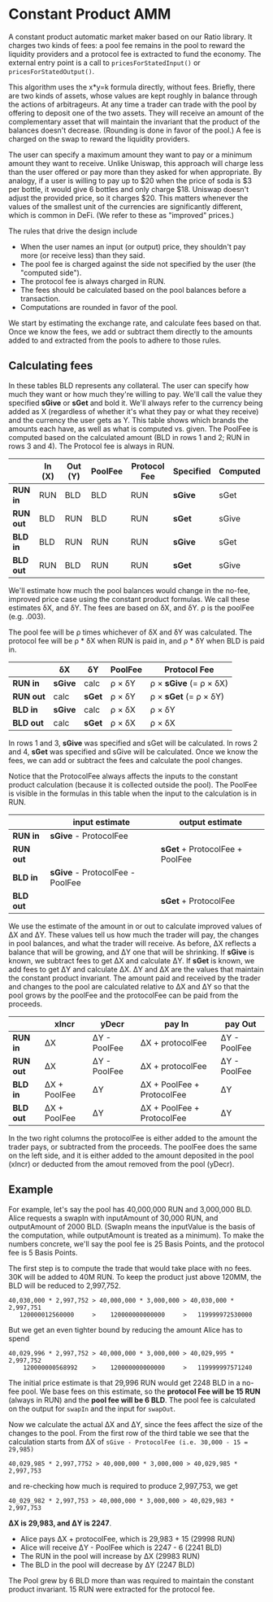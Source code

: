 # Constant Product AMM

A constant product automatic market maker based on our Ratio library. It charges
two kinds of fees: a pool fee remains in the pool to reward the liquidity
providers and a protocol fee is extracted to fund the economy. The external
entry point is a call to `pricesForStatedInput()` or `pricesForStatedOutput()`.

This algorithm uses the x*y=k formula directly, without fees. Briefly, there are
two kinds of assets, whose values are kept roughly in balance through the
actions of arbitrageurs. At any time a trader can trade with the pool by
offering to deposit one of the two assets. They will receive an amount
of the complementary asset that will maintain the invariant that the product of
the balances doesn't decrease. (Rounding is done in favor of the
pool.) A fee is charged on the swap to reward the liquidity providers.

The user can specify a maximum amount they want to pay or a minimum amount they
want to receive. Unlike Uniswap, this approach will charge less than the user
offered or pay more than they asked for when appropriate. By analogy, if a user
is willing to pay up to $20 when the price of soda is $3 per bottle, it would
give 6 bottles and only charge $18. Uniswap doesn't adjust the provided price,
so it charges $20. This matters whenever the values of the smallest unit of the
currencies are significantly different, which is common in DeFi. (We refer to
these as "improved" prices.)

The rules that drive the design include

* When the user names an input (or output) price, they shouldn't pay more
  (or receive less) than they said.
* The pool fee is charged against the side not specified by the user (the
  "computed side").
* The protocol fee is always charged in RUN.
* The fees should be calculated based on the pool balances before a transaction.
* Computations are rounded in favor of the pool.

We start by estimating the exchange rate, and calculate fees based on that. Once
we know the fees, we add or subtract them directly to the amounts added to and
extracted from the pools to adhere to those rules.

## Calculating fees

In these tables BLD represents any collateral. The user can specify how much
they want or how much they're willing to pay. We'll call the value they
specified **sGive** or **sGet** and bold it. We'll always refer to the currency
being added as X (regardless of whether it's what they pay or what they receive)
and the currency the user gets as Y. This table shows which brands the
amounts each have, as well as what is computed vs. given. The PoolFee is
computed based on the calculated amount (BLD in rows 1 and 2; RUN in rows 3 and
4). The Protocol fee is always in RUN.

|          | In (X) | Out (Y) | PoolFee | Protocol Fee | Specified | Computed |
|---------|-----|-----|--------|-----|------|-----|
| **RUN in** | RUN | BLD | BLD | RUN | **sGive** | sGet |
| **RUN out** | BLD | RUN | BLD | RUN | **sGet** | sGive |
| **BLD in** | BLD | RUN | RUN | RUN | **sGive** | sGet |
| **BLD out** | RUN | BLD | RUN | RUN | **sGet** | sGive |

We'll estimate how much the pool balances would change in the no-fee, improved
price case using the constant product formulas. We call these estimates
&delta;X, and &delta;Y. The fees are based on &delta;X, and &delta;Y. &rho; is
the poolFee (e.g. .003).

The pool fee will be &rho; times whichever of &delta;X and &delta;Y was
calculated. The protocol fee will be &rho; * &delta;X when RUN is paid in, and
&rho; * &delta;Y when BLD is paid in.

|          | &delta;X | &delta;Y | PoolFee | Protocol Fee |
|---------|-----|-----|--------|-----|
| **RUN in**  | **sGive** | calc | &rho; &times; &delta;Y | &rho; &times; **sGive** (= &rho; &times; &delta;X) |
| **RUN out** | calc  | **sGet** | &rho; &times; &delta;Y | &rho; &times; **sGet** (= &rho; &times; &delta;Y) |
| **BLD in**  | **sGive**  | calc | &rho; &times; &delta;X | &rho; &times; &delta;Y |
| **BLD out** | calc | **sGet** | &rho; &times; &delta;X | &rho; &times; &delta;X |

In rows 1 and 3, **sGive** was specified and sGet will be calculated. In rows 2
and 4, **sGet** was specified and sGive will be calculated. Once we know the
fees, we can add or subtract the fees and calculate the pool changes.

Notice that the ProtocolFee always affects the inputs to the constant product
calculation (because it is collected outside the pool). The PoolFee is visible
in the formulas in this table when the input to the calculation is in RUN.

|          | input estimate | output estimate |
|---------|-----|-----|
| **RUN in** | **sGive** - ProtocolFee |  |
| **RUN out** |  | **sGet** + ProtocolFee + PoolFee |
| **BLD in** | **sGive** - ProtocolFee - PoolFee |  |
| **BLD out** |  | **sGet** + ProtocolFee |

We use the estimate of the amount in or out to calculate improved values of
&Delta;X and &Delta;Y. These values tell us how much the trader will pay, the
changes in pool balances, and what the trader will receive. As before, &Delta;X
reflects a balance that will be growing, and &Delta;Y one that will be
shrinking. If **sGive** is known, we subtract fees to get &Delta;X and calculate
&Delta;Y. If **sGet** is known, we add fees to get &Delta;Y and calculate
&Delta;X. &Delta;Y and &Delta;X are the values that maintain the constant
product invariant. The amount paid and received by the trader and changes to the
pool are calculated relative to &Delta;X and &Delta;Y so that the pool grows by
the poolFee and the protocolFee can be paid from the proceeds.

|          | xIncr | yDecr | pay In | pay Out |
|---------|-----|-----|-----|-----|
| **RUN in**  | &Delta;X | &Delta;Y - PoolFee | &Delta;X + protocolFee | &Delta;Y - PoolFee |
| **RUN out**  | &Delta;X | &Delta;Y - PoolFee | &Delta;X + protocolFee | &Delta;Y - PoolFee |
| **BLD in**  | &Delta;X + PoolFee | &Delta;Y | &Delta;X + PoolFee + ProtocolFee | &Delta;Y |
| **BLD out**  | &Delta;X + PoolFee | &Delta;Y | &Delta;X + PoolFee + ProtocolFee | &Delta;Y |

In the two right columns the protocolFee is either added to the amount the
trader pays, or subtracted from the proceeds. The poolFee does the same on the
left side, and it is either added to the amount deposited in the pool (xIncr)
or deducted from the amout removed from the pool (yDecr).

## Example

For example, let's say the pool has 40,000,000 RUN and 3,000,000 BLD. Alice
requests a swapIn with inputAmount of 30,000 RUN, and outputAmount of 2000 BLD.
(SwapIn means the inputValue is the basis of the computation, while outputAmount
is treated as a minimum). To make the numbers concrete, we'll say the pool fee
is 25 Basis Points, and the protocol fee is 5 Basis Points.

The first step is to compute the trade that would take place with no fees. 30K
will be added to 40M RUN. To keep the product just above 120MM, the BLD will be
reduced to 2,997,752.

```
40,030,000 * 2,997,752 > 40,000,000 * 3,000,000 > 40,030,000 * 2,997,751
   120000012560000     >    120000000000000     >   119999972530000
```

But we get an even tighter bound by reducing the amount Alice has to spend

```
40,029,996 * 2,997,752 > 40,000,000 * 3,000,000 > 40,029,995 * 2,997,752
    120000000568992    >    120000000000000     >   119999997571240
```

The initial price estimate is that 29,996 RUN would get 2248 BLD in a no-fee
pool. We base fees on this estimate, so the **protocol Fee will be 15 RUN**
(always in RUN) and the **pool fee will be 6 BLD**.  The pool fee is calculated
on the output for `swapIn` and the input for `swapOut`.

Now we calculate the actual &Delta;X and &Delta;Y, since the fees affect the
size of the changes to the pool. From the first row of the third table we see
that the calculation starts from &Delta;X of
`sGive - ProtocolFee (i.e. 30,000 - 15 = 29,985)`

```
40,029,985 * 2,997,7752 > 40,000,000 * 3,000,000 > 40,029,985 * 2,997,753
```

and re-checking how much is required to produce 2,997,753, we get

```
40_029_982 * 2,997,753 > 40,000,000 * 3,000,000 > 40,029,983 * 2,997,753
```

**&Delta;X is 29,983, and &Delta;Y is 2247**.

 * Alice pays &Delta;X + protocolFee, which is 29,983 + 15  (29998 RUN)
 * Alice will receive &Delta;Y - PoolFee which is 2247 - 6  (2241 BLD)
 * The RUN in the pool will increase by &Delta;X   (29983 RUN)
 * The BLD in the pool will decrease by &Delta;Y   (2247 BLD)

The Pool grew by 6 BLD more than was required to maintain the constant product
invariant. 15 RUN were extracted for the protocol fee.

